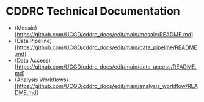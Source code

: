 # CDDRC Technical Documentation

* (Mosaic)[https://github.com/UCGD/cddrc_docs/edit/main/mosaic/README.md]
* (Data Pipeline)[https://github.com/UCGD/cddrc_docs/edit/main/data_pipeline/README.md]
* (Data Access)[https://github.com/UCGD/cddrc_docs/edit/main/data_access/README.md]
* (Analysis Workflows)[https://github.com/UCGD/cddrc_docs/edit/main/analysis_workflow/README.md]


